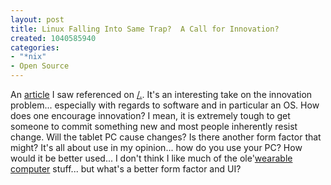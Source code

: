 ```yaml
--- 
layout: post
title: Linux Falling Into Same Trap?  A Call for Innovation?
created: 1040585940
categories: 
- "*nix"
- Open Source
---
```

An <A Href="http://www.pcmag.com/article2/0,4149,768274,00.asp"> article</a> I saw referenced on <a href="http://slashdot.org/articles/02/12/22/1617210.shtml?tid=106">/.</a>.  It's an interesting take on the innovation problem... especially with regards to software and in particular an OS.  How does one encourage innovation?  I mean, it is extremely tough to get someone to commit something new and most people inherently resist change.  Will the tablet PC cause changes?  Is there another form factor that might?  It's all about use in my opinion... how do you use your PC? How would it be better used...  I don't think I like much of the ole'<a href="http://www.wearcomp.org/defs/">wearable computer</a> stuff... but what's a better form factor and UI?
